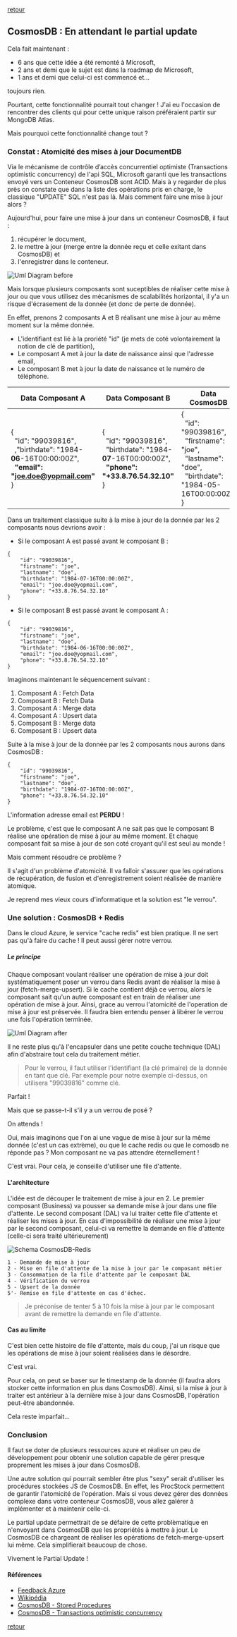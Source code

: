 [retour](../index.md)

## CosmosDB : En attendant le partial update

Cela fait maintenant : 
- 6 ans que cette idée a été remonté à Microsoft, 
- 2 ans et demi que le sujet est dans la roadmap de Microsoft, 
- 1 ans et demi que celui-ci est commencé et... 

toujours rien.

Pourtant, cette fonctionnalité pourrait tout changer ! J'ai eu l'occasion de rencontrer des clients qui pour cette unique raison préféraient partir sur MongoDB Atlas.

Mais pourquoi cette fonctionnalité change tout ?

### Constat : Atomicité des mises à jour DocumentDB

Via le mécanisme de contrôle d’accès concurrentiel optimiste (Transactions optimistic concurrency) de l'api SQL, Microsoft garanti que les transactions envoyé vers un Conteneur CosmosDB sont ACID. Mais à y regarder de plus près on constate que dans la liste des opérations pris en charge, le classique "UPDATE" SQL n'est pas là. Mais comment faire une mise à jour alors ?

Aujourd'hui, pour faire une mise à jour dans un conteneur CosmosDB, il faut :
1. récupérer le document, 
2. le mettre à jour (merge entre la donnée reçu et celle exitant dans CosmosDB) et 
3. l'enregistrer dans le conteneur.

![Uml Diagram before](../img/UmlDiagram.before.svg)

Mais lorsque plusieurs composants sont suceptibles de réaliser cette mise à jour ou que vous utilisez des mécanismes de scalabilités horizontal, il y'a un risque d'écrasement de la donnée (et donc de perte de donnée).

En effet, prenons 2 composants A et B réalisant une mise à jour au même moment sur la même donnée.
- L'identifiant est lié à la proriété "id" (je mets de coté volontairement la notion de clé de partition),
- Le composant A met à jour la date de naissance ainsi que l'adresse email,
- Le composant B met à jour la date de naissance et le numéro de téléphone. 

| Data Composant A | Data Composant B | Data CosmosDB |
| - | - | - |
| {<br>&nbsp;&nbsp;"id": "99039816",<br>&nbsp;&nbsp;,"birthdate": "1984-**06**-16T00:00:00Z",<br>&nbsp;&nbsp;**"email": "joe.doe@yopmail.com"**<br>} | {<br>&nbsp;&nbsp;"id": "99039816",<br>&nbsp;&nbsp;"birthdate": "1984-**07**-16T00:00:00Z",<br>&nbsp;&nbsp;**"phone": "+33.8.76.54.32.10"**<br>} | {<br>&nbsp;&nbsp;"id": "99039816",<br>&nbsp;&nbsp;"firstname": "joe",<br>&nbsp;&nbsp;"lastname": "doe",<br>&nbsp;&nbsp;"birthdate": "1984-05-16T00:00:00Z",<br>}

Dans un traitement classique suite à la mise à jour de la donnée par les 2 composants nous devrions avoir :

- Si le composant A est passé avant le composant B :
```
{
    "id": "99039816",
    "firstname": "joe",
    "lastname": "doe",
    "birthdate": "1984-07-16T00:00:00Z",
    "email": "joe.doe@yopmail.com",
    "phone": "+33.8.76.54.32.10"
}
```
- Si le composant B est passé avant le composant A :
```
{
    "id": "99039816",
    "firstname": "joe",
    "lastname": "doe",
    "birthdate": "1984-06-16T00:00:00Z",
    "email": "joe.doe@yopmail.com",
    "phone": "+33.8.76.54.32.10"
}
```

Imaginons maintenant le séquencement suivant :
1. Composant A : Fetch Data
2. Composant B : Fetch Data
3. Composant A : Merge data
4. Composant A : Upsert data
5. Composant B : Merge data
6. Composant B : Upsert data

Suite à la mise à jour de la donnée par les 2 composants nous aurons dans CosmosDB :
```
{
    "id": "99039816",
    "firstname": "joe",
    "lastname": "doe",
    "birthdate": "1984-07-16T00:00:00Z",
    "phone": "+33.8.76.54.32.10"
}
```
L'information adresse email est **PERDU** ! 

Le problème, c'est que le composant A ne sait pas que le composant B réalise une opération de mise à jour au même moment. Et chaque composant fait sa mise à jour de son coté croyant qu'il est seul au monde !

Mais comment résoudre ce problème ?

Il s'agit d'un problème d'atomicité. Il va falloir s'assurer que les opérations de récupération, de fusion et d'enregistrement soient réalisée de manière atomique. 

Je reprend mes vieux cours d'informatique et la solution est "le verrou".

### Une solution : CosmosDB + Redis

Dans le cloud Azure, le service "cache redis" est bien pratique. Il ne sert pas qu'à faire du cache ! Il peut aussi gérer notre verrou.

##### Le principe

Chaque composant voulant réaliser une opération de mise à jour doit systématiquement poser un verrou dans Redis avant de réaliser la mise à jour (fetch-merge-upsert). Si le cache contient déjà ce verrou, alors le composant sait qu'un autre composant est en train de réaliser une opération de mise à jour.
Ainsi, grace au verrou l'atomicité de l'operation de mise à jour est préservée.
Il faudra bien entendu penser à libérer le verrou une fois l'opération terminée.

![Uml Diagram after](../img/UmlDiagram.after.svg)

Il ne reste plus qu'à l'encapsuler dans une petite couche technique (DAL) afin d'abstraire tout cela du traitement métier.

> Pour le verrou, il faut utiliser l'identifiant (la clé primaire) de la donnée en tant que clé. Par exemple pour notre exemple ci-dessus, on utilisera "99039816" comme clé. 

Parfait !

Mais que se passe-t-il s'il y a un verrou de posé ? 

On attends !

Oui, mais imaginons que l'on ai une vague de mise à jour sur la même donnée (c'est un cas extrème), ou que le cache redis ou que le comosdb ne réponde pas ? Mon composant ne va pas attendre éternellement ! 

C'est vrai. Pour cela, je conseille d'utiliser une file d'attente.

#### L'architecture

L'idée est de découper le traitement de mise à jour en 2. Le premier composant (Business) va pousser sa demande mise à jour dans une file d'attente. Le second composant (DAL) va lui traiter cette file d'attente et réaliser les mises à jour. En cas d'impossibilité de réaliser une mise à jour par le second composant, celui-ci va remettre la demande en file d'attente (celle-ci sera traité ultérieurement)  

![Schema CosmosDB-Redis](../img/cosmosdb.redis.svg)
```
1 - Demande de mise à jour
2 - Mise en file d'attente de la mise à jour par le composant métier
3 - Consommation de la file d'attente par le composant DAL
4 - Vérification du verrou
5 - Upsert de la donnée
5'- Remise en file d'attente en cas d'échec. 
```

> Je préconise de tenter 5 à 10 fois la mise à jour par le composant avant de remettre la demande  en file d'attente.

#### Cas au limite

C'est bien cette histoire de file d'attente, mais du coup, j'ai un risque que les opérations de mise à jour soient réalisées dans le désordre.

C'est vrai.

Pour cela, on peut se baser sur le timestamp de la donnée (il faudra alors stocker cette information en plus dans CosmosDB). Ainsi, si la mise à jour à traiter est antérieur à la dernière mise à jour dans CosmosDB, l'opération peut-être abandonnée.

Cela reste imparfait...

### Conclusion

Il faut se doter de plusieurs ressources azure et réaliser un peu de développement pour obtenir une solution capable de gérer presque proprement les mises à jour dans CosmosDB.

Une autre solution qui pourrait sembler être plus "sexy" serait d'utiliser les procédures stockées JS de CosmosDB. En effet, les ProcStock permettent de garantir l'atomicité de l'opération. Mais si vous devez gérer des données complexe dans votre conteneur CosmosDB, vous allez galérer à implémenter et à maintenir celle-ci.

Le partial update permettrait de se défaire de cette problèmatique en n'envoyant dans CosmosDB que les propriétés à mettre à jour. Le CosmosDB ce chargeant de réaliser les opérations de fetch-merge-upsert lui même. Cela simplifierait beaucoup de chose.

Vivement le Partial Update !

#### Références

- [Feedback Azure](https://feedback.azure.com/forums/263030-azure-cosmos-db/suggestions/6693091-be-able-to-do-partial-updates-on-document?page=4&per_page=20#{toggle_previous_statuses})
- [Wikipédia](https://fr.wikipedia.org/wiki/Propri%C3%A9t%C3%A9s_ACID)
- [CosmosDB - Stored Procedures](https://docs.microsoft.com/fr-fr/azure/cosmos-db/stored-procedures-triggers-udfs)
- [CosmosDB - Transactions optimistic concurrency](https://docs.microsoft.com/fr-fr/azure/cosmos-db/database-transactions-optimistic-concurrency)
  
[retour](../index.md)
